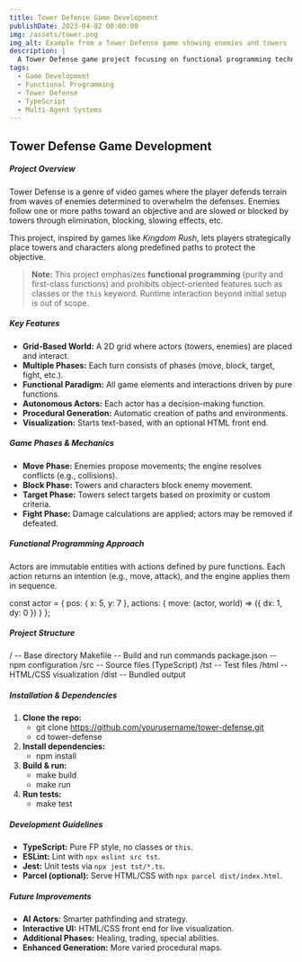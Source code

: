 ```yaml
---
title: Tower Defense Game Development
publishDate: 2023-04-02 00:00:00
img: /assets/tower.png
img_alt: Example from a Tower Defense game showing enemies and towers
description: |
  A Tower Defense game project focusing on functional programming techniques to create a dynamic, grid-based world where actors (enemies, towers) interact in a strategic environment. Build the game engine, define phases, and manage interactions using pure functions.
tags:
  - Game Development
  - Functional Programming
  - Tower Defense
  - TypeScript
  - Multi-Agent Systems
---
```


## Tower Defense Game Development

##### Project Overview

Tower Defense is a genre of video games where the player defends terrain from waves of enemies determined to overwhelm the defenses. Enemies follow one or more paths toward an objective and are slowed or blocked by towers through elimination, blocking, slowing effects, etc.

This project, inspired by games like *Kingdom Rush*, lets players strategically place towers and characters along predefined paths to protect the objective.

> **Note:** This project emphasizes **functional programming** (purity and first-class functions) and prohibits object-oriented features such as classes or the `this` keyword. Runtime interaction beyond initial setup is out of scope.

##### Key Features

- **Grid-Based World:** A 2D grid where actors (towers, enemies) are placed and interact.  
- **Multiple Phases:** Each turn consists of phases (move, block, target, fight, etc.).  
- **Functional Paradigm:** All game elements and interactions driven by pure functions.  
- **Autonomous Actors:** Each actor has a decision-making function.  
- **Procedural Generation:** Automatic creation of paths and environments.  
- **Visualization:** Starts text-based, with an optional HTML front end.  

##### Game Phases & Mechanics

- **Move Phase:** Enemies propose movements; the engine resolves conflicts (e.g., collisions).  
- **Block Phase:** Towers and characters block enemy movement.  
- **Target Phase:** Towers select targets based on proximity or custom criteria.  
- **Fight Phase:** Damage calculations are applied; actors may be removed if defeated.  

##### Functional Programming Approach

Actors are immutable entities with actions defined by pure functions. Each action returns an intention (e.g., move, attack), and the engine applies them in sequence.

const actor = {
  pos: { x: 5, y: 7 },
  actions: {
    move: (actor, world) => ({ dx: 1, dy: 0 })
  }
};

##### Project Structure

/               -- Base directory
Makefile        -- Build and run commands
package.json    -- npm configuration
/src            -- Source files (TypeScript)
/tst            -- Test files
/html           -- HTML/CSS visualization
/dist           -- Bundled output

##### Installation & Dependencies

1. **Clone the repo:**
   - git clone https://github.com/yourusername/tower-defense.git
   - cd tower-defense
2. **Install dependencies:**
   - npm install
3. **Build & run:**
   - make build
   - make run
4. **Run tests:**
   - make test
   

##### Development Guidelines

* **TypeScript:** Pure FP style, no classes or `this`.
* **ESLint:** Lint with `npx eslint src tst`.
* **Jest:** Unit tests via `npx jest tst/*.ts`.
* **Parcel (optional):** Serve HTML/CSS with `npx parcel dist/index.html`.

##### Future Improvements

* **AI Actors:** Smarter pathfinding and strategy.
* **Interactive UI:** HTML/CSS front end for live visualization.
* **Additional Phases:** Healing, trading, special abilities.
* **Enhanced Generation:** More varied procedural maps.



